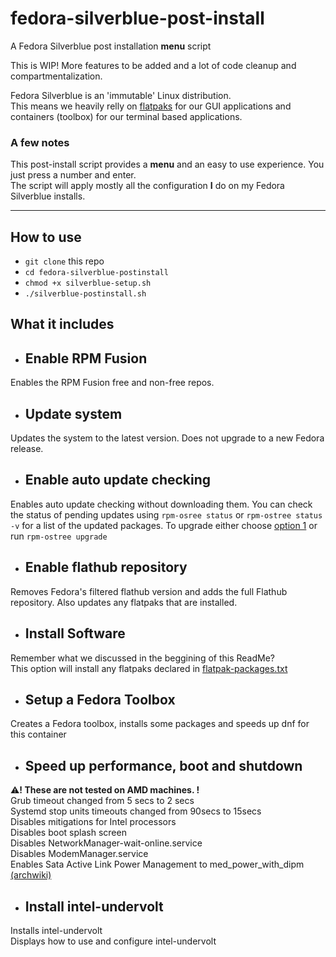 # fedora-silverblue-post-install
A Fedora Silverblue post installation **menu** script  
  
This is WIP! More features to be added and a lot of code cleanup and compartmentalization.  
  
Fedora Silverblue is an 'immutable' Linux distribution.  
This means we heavily relly on [flatpaks](https://www.flatpak.org/) for our GUI applications and containers (toolbox) for our terminal based applications.  

### A few notes
This post-install script provides a **menu** and an easy to use experience. You just press a number and enter.  
The script will apply mostly all the configuration **I** do on my Fedora Silverblue installs.

---
## How to use
- `git clone` this repo  
- `cd fedora-silverblue-postinstall`  
- `chmod +x silverblue-setup.sh`  
- `./silverblue-postinstall.sh`
  
## What it includes
- ## Enable RPM Fusion
Enables the RPM Fusion free and non-free repos.

- ## Update system
Updates the system to the latest version. Does not upgrade to a new Fedora release.

- ## Enable auto update checking
Enables auto update checking without downloading them. You can check the status of pending updates using `rpm-osree status` or `rpm-ostree status -v` for a list of the updated packages. To upgrade either choose [option 1](#update-system) or run `rpm-ostree upgrade`

- ## Enable flathub repository
Removes Fedora's filtered flathub version and adds the full Flathub repository. Also updates any flatpaks that are installed.

- ## Install Software
Remember what we discussed in the beggining of this ReadMe?  
This option will install any flatpaks declared in [flatpak-packages.txt](./flatpak-packages.txt)

- ## Setup a Fedora Toolbox
Creates a Fedora toolbox, installs some packages and speeds up dnf for this container

- ## Speed up performance, boot and shutdown
:warning:**! These are not tested on AMD machines. !**  
Grub timeout changed from 5 secs to 2 secs  
Systemd stop units timeouts changed from 90secs to 15secs  
Disables mitigations for Intel processors  
Disables boot splash screen  
Disables NetworkManager-wait-online.service  
Disables ModemManager.service  
Enables Sata Active Link Power Management to med_power_with_dipm [(archwiki)](https://wiki.archlinux.org/title/Power_management#SATA_Active_Link_Power_Management)

- ## Install intel-undervolt
Installs intel-undervolt  
Displays how to use and configure intel-undervolt
